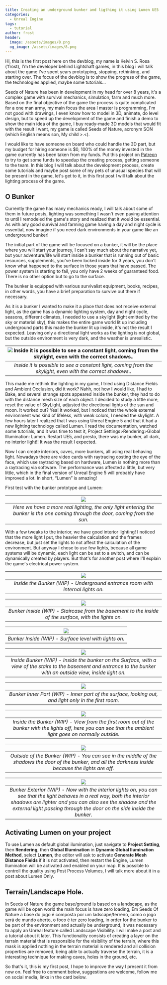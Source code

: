 ```yaml
---
title: Creating an underground bunker and ligthing it using Lumen UE5
categories: 
  - Unreal Engine
tags:
  - tutorial
author: frost
header:
  image: /assets/images/8.png
  og_image: /assets/images/8.png
---
```


Hi, this is the first post here on the devblog, my name is Kelvin S. Rosa ('frost), I'm the developer behind Lightshaft games, in this blog i will talk about the game I've spent years prototyping, stopping, rethinking, and starting over. The focus of the devblog is to show the progress of the game, the technologies applied, maybe some tutorials…

Seeds of Nature has been in development in my head for over 8 years, it's a complex game with survival mechanics, simulation, farm and much more. Based on the final objective of the game the process is quite complicated for a one man army, my main focus the area I master is programming, I'm not good with drawings, I even know how to model in 3D, animate, do level design, but to speed up the development of the game and finish a demo to show the main idea of the game, I buy ready-made 3D models that would fit with the result I want, my game is called Seeds of Nature, acronym SON (which English means son, My child >.<).

I would like to have someone on board who could handle the 3D part, but my budget for hiring someone is $0, 100% of the money invested in the game currently has been taken from my funds. Put this project on <a href="https://www.patreon.com/lightshaft">Patreon</a>   to try to get some funds to speedup the creating process, getting someone to the team. In this blog I will talk about the development process, create some tutorials and maybe post some of my pets of unusual species that will be present in the game, let's get to it, in this first post I will talk about the lighting process of the game.
## O Bunker

Currently the game has many mechanics ready, I will talk about some of them in future posts, lighting was something I wasn't even paying attention to until I remodeled the game's story and realized that it would be essential. As with any good survival and farming game having a day and night cycle is essential, now imagine if you need dark environments in your game like an underground bunker!

The initial part of the game will be focused on a bunker, it will be the place where you will start your journey, I can't say much about the narrative yet, but your adventure/life will start inside a bunker that is running out of basic resources, supplements, you've been locked inside for 3 years, you don't know what happened to the surface in those years that have passed. The power system is starting to fail, you only have 2 weeks of guaranteed food. There is no other option but to go to the surface.

The bunker is equipped with various survivalist equipment, books, recipes, in other words, you have a brief preparation to survive out there if necessary.

As it is a bunker I wanted to make it a place that does not receive external light, as the game has a dynamic lighting system, day and night cycle, seasons, different climates, I needed to use a skylight (light emitted by the sky or material sky), this makes the entire game world lit up including underground parts this made the bunker lit up inside, it's not the result I expected. Leaving only a directional light works as the lighting is not global, but the outside environment is very dark, and the weather is unrealistic.

|![](/assets/images/7.png "Inside it is possible to see a constant light, coming from the skylight, even with the correct shadows..")|
|:--:| 
|*Inside it is possible to see a constant light, coming from the skylight, even with the correct shadows..*|

This made me rethink the lighting in my game, I tried using Distance Fields and Ambient Occlusion, did it work? Nahh, not how I would like, I had to Bake, and several strange spots appeared inside the bunker, they had to do with the distance mesh size of each object. I decided to study a little more, reset the value of SkyLight, adjusted the directional lights of the sun and moon. It worked out? Yea! it worked, but I noticed that the whole external environment was kind of lifeless, with weak colors, I needed the skylight. A few hours later I realized that I was using Unreal Engine 5 and that it had a new lighting technology called Lumen. I read the documentation, watched some tutorials, and it was time to test it, Project Settings>Rendering>Global Illumination: Lumen. Restart UE5, and presto, there was my bunker, all dark, no interior light!! It was the result I expected.

Now I can create interiors, caves, more bunkers, all using real behaving light. Nowadays there are video cards with raytracing costing the eye of the face, which use raytracing based on hardware, Lumen is nothing more than a raytracing via software. The performance was affected a little, but very little, which in the final version of Unreal Engine 5 will probably have improved a lot. In short, “Lumen” is amazing!

First test with the bunker prototype and Lumen:

|![](/assets/images/15.png)|
|:--:| 
|*Here we have a more real lighting, the only light entering the bunker is the one coming through the door, coming from the sun.*|

With a few tweaks to the interior, we have good interior lighting!
I noticed that the more light I put, the heavier the calculation and the frames decrease, but just set the lights to not affect the calculation of the environment. But anyway I chose to use few lights, because all game systems will be dynamic, each light can be set to a switch, and can be dynamically created by players. But that's for another post where I'll explain the game's electrical power system.

|![](/assets/images/9.png)|
|:--:| 
|*Inside the Bunker (WIP) - Underground entrance room with internal lights on.*|

|![](/assets/images/20.png)| 
|:--:| 
|*Bunker Inside (WIP) - Staircase from the basement to the inside of the surface, with the lights on.*|

|![](/assets/images/8.png)|
|:--:| 
|*Bunker Inside (WIP) - Surface level with lights on.*|

|![](/assets/images/10.png)|
|:--:| 
|*Inside Bunker (WIP) - Inside the bunker on the Surface, with a view of the stairs to the basement and entrance to the bunker with an outside view, inside light on.*|

|![](/assets/images/11.png)|
|:--:| 
|*Bunker Inner Part (WIP) - Inner part of the surface, looking out, and light only in the first room.*|

|![](/assets/images/12.png)|
|:--:| 
|*Inside the Bunker (WIP) - View from the first room out of the bunker with the lights off, here you can see that the ambient light goes on normally outside.*|

|![](/assets/images/13.png)|
|:--:| 
|*Outside of the Bunker (WIP) - You can see in the middle of the shadows the door of the bunker, and all the darkness inside because the lights are off.*|

|![](/assets/images/14.png)|
|:--:| 
|*Bunker Exterior (WIP) - Now with the interior lights on, you can see that the light behaves in a real way, both the interior shadows are lighter and you can also see the shadow and the external light passing through the door on the side inside the bunker.*|

## Activating Lumen on your project

To use Lumen as default global ilumination, just navigate to **Project Setting**, then **Rendering**, then **Global Illumination** in **Dynamic Global Ilumination Method**, select **Lumen**, the editor will ask to activate **Generate Mesh Distance Fields** if it is not activated, then restart the Engine, Lumen Ilumination will be activated and enabled on your map.
It is possible to controll the quality using Post Process Volumes, I will talk more about it in a post about Lumen Only.

## Terrain/Landscape Hole.

In Seeds of Nature the game base/ground is based on a landscape, as the game will be open world the main focus is have zero loading, 
Em Seeds Of Nature a base do jogo é composta por um ladscape/terreno, como o jogo será de mundo aberto, o foco é ter zero loading, in order for the bunker to be part of the environment and actually be underground, it was necessary to apply an Unreal feature called Landscape Visibility. I will make a post and a tutorial about it later. This functionality consists of creating a layer on the terrain material that is responsible for the visibility of the terrain, where this mask is applied nothing in the terrain material is rendered and all collision properties are removed, being able to actually traverse the terrain, it is a interesting technique for making caves, holes in the ground, etc.

So that's it, this is my first post, I hope to improve the way I present it from now on. Feel free to comment below, suggestions are welcome, follow me on social media, links in the card below.

